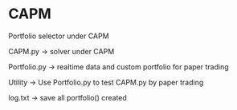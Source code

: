 # CAPM
Portfolio selector under CAPM

CAPM.py -> solver under CAPM

Portfolio.py -> realtime data and custom portfolio for paper trading

Utility -> Use Portfolio.py to test CAPM.py by paper trading

log.txt -> save all portfolio() created 
